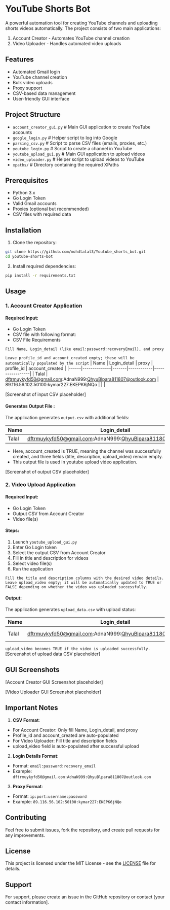 # YouTube Shorts Bot

A powerful automation tool for creating YouTube channels and uploading shorts videos automatically. The project consists of two main applications:
1. Account Creator - Automates YouTube channel creation
2. Video Uploader - Handles automated video uploads

## Features

- Automated Gmail login  
- YouTube channel creation
- Bulk video uploads
- Proxy support 
- CSV-based data management
- User-friendly GUI interface

## Project Structure

- `account_creator_gui.py`      # Main GUI application to create YouTube accounts
- `google_login.py`             # Helper script to log into Google
- `parsing_csv.py`              # Script to parse CSV files (emails, proxies, etc.)
- `youtube_login.py`            # Script to create a channel in YouTube
- `youtube_upload_gui.py`       # Main GUI application to upload videos
- `video_uploader.py`           # Helper script to upload videos to YouTube
- `xpaths/`                     # Directory containing the required XPaths

## Prerequisites

- Python 3.x
- Go Login Token
- Valid Gmail accounts
- Proxies (optional but recommended)
- CSV files with required data

## Installation

1. Clone the repository:
```bash 
git clone https://github.com/mohdtalal3/Youtube_shorts_bot.git
cd youtube-shorts-bot
```
2. Install required dependencies:
```bash 
pip install -r requirements.txt
```
## Usage

### 1. Account Creator Application

#### Required Input:
- Go Login Token
- CSV file with following format:
- CSV File Requirements

`Fill Name, Login_detail (like email:password:recoveryEmail), and proxy`

`Leave profile_id and account_created empty; these will be automatically populated by the script`
| Name | Login_detail | proxy | profile_id | account_created |
|------|--------------|-------|------------|-----------------|
| Talal | dftrmuykyfd50@gmail.com:AdnaN999:QhyuBlpara811807@outlook.com | 89.116.56.102:50100:kymar227:EKEPK6jNQo | | |

[Screenshot of input CSV placeholder]


#### Generates Output File : 
The application generates `output.csv` with additional fields:

| Name | Login_detail | proxy | profile_id | account_created | title | description | upload_video |
|------|--------------|-------|------------|-----------------|-------|-------------|--------------|
| Talal | dftrmuykyfd50@gmail.com:AdnaN999:QhyuBlpara811807@outlook.com | 89.116.56.102:50100:kymar227:EKEPK6jNQo | 676c6acdde240c7932849b40 | TRUE | | | |
- Here, account_created is TRUE, meaning the channel was successfully created, and three fields (title, description, upload_video)  remain empty.
- This output file is used in youtube upload video application.

[Screenshot of output CSV placeholder]

### 2. Video Upload Application

#### Required Input:
- Go Login Token
- Output CSV from Account Creator
- Video file(s)

#### Steps:
1. Launch `youtube_upload_gui.py`
2. Enter Go Login token
3. Select the output CSV from Account Creator
4. Fill in title and description for videos
5. Select video file(s)
6. Run the application

`Fill the title and description columns with the desired video details.`
`Leave upload_video empty; it will be automatically updated to TRUE or FALSE depending on whether the video was uploaded successfully.`


 


#### Output:
The application generates `upload_data.csv` with upload status:

| Name | Login_detail | proxy | profile_id | account_created | title | description | upload_video |
|------|--------------|-------|------------|-----------------|-------|-------------|--------------|
| Talal | dftrmuykyfd50@gmail.com:AdnaN999:QhyuBlpara811807@outlook.com | 89.116.56.102:50100:kymar227:EKEPK6jNQo | 676c6acdde240c7932849b40 | TRUE | My Video | Video Description | TRUE |

`upload_video becomes TRUE if the video is uploaded successfully.`
[Screenshot of upload data CSV placeholder]

## GUI Screenshots

[Account Creator GUI Screenshot placeholder]

[Video Uploader GUI Screenshot placeholder]

## Important Notes

1. **CSV Format**:
  - For Account Creator: Only fill Name, Login_detail, and proxy
  - Profile_id and account_created are auto-populated
  - For Video Uploader: Fill title and description fields
  - upload_video field is auto-populated after successful upload

2. **Login Details Format**:
  - Format: `email:password:recovery_email`  
  - Example: `dftrmuykyfd50@gmail.com:AdnaN999:QhyuBlpara811807@outlook.com`

3. **Proxy Format**:
  - Format: `ip:port:username:password`
  - Example: `89.116.56.102:50100:kymar227:EKEPK6jNQo`

## Contributing

Feel free to submit issues, fork the repository, and create pull requests for any improvements.

## License

This project is licensed under the MIT License - see the [LICENSE](LICENSE) file for details.

## Support

For support, please create an issue in the GitHub repository or contact [your contact information].